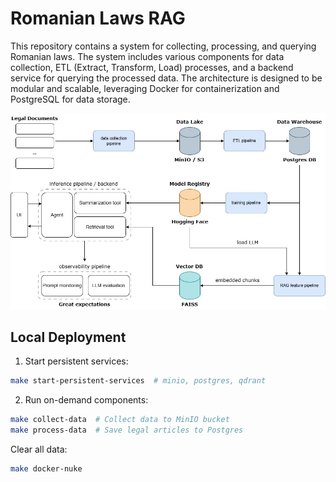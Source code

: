 # Romanian Laws RAG

This repository contains a system for collecting, processing, and querying Romanian laws. The system includes various components for data collection, ETL (Extract, Transform, Load) processes, and a backend service for querying the processed data. The architecture is designed to be modular and scalable, leveraging Docker for containerization and PostgreSQL for data storage.

![Architecture](static/rolaw.jpg)


## Local Deployment
1. Start persistent services:
```bash
make start-persistent-services  # minio, postgres, qdrant
```
2. Run on-demand components:
```bash
make collect-data  # Collect data to MinIO bucket
make process-data  # Save legal articles to Postgres
```

Clear all data:
```bash
make docker-nuke
```
